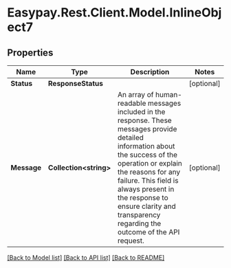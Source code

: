 # Easypay.Rest.Client.Model.InlineObject7

## Properties

Name | Type | Description | Notes
------------ | ------------- | ------------- | -------------
**Status** | **ResponseStatus** |  | [optional] 
**Message** | **Collection&lt;string&gt;** | An array of human-readable messages included in the response. These messages provide detailed information about the success of the operation or explain the reasons for any failure. This field is always present in the response to ensure clarity and transparency regarding the outcome of the API request. | [optional] 

[[Back to Model list]](../README.md#documentation-for-models) [[Back to API list]](../README.md#documentation-for-api-endpoints) [[Back to README]](../README.md)

